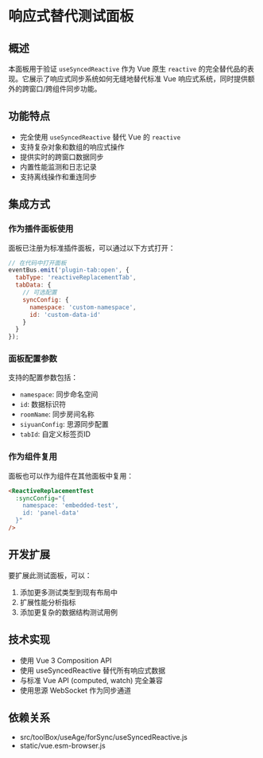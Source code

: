 # 响应式替代测试面板

## 概述

本面板用于验证 `useSyncedReactive` 作为 Vue 原生 `reactive` 的完全替代品的表现。它展示了响应式同步系统如何无缝地替代标准 Vue 响应式系统，同时提供额外的跨窗口/跨组件同步功能。

## 功能特点

- 完全使用 `useSyncedReactive` 替代 Vue 的 `reactive`
- 支持复杂对象和数组的响应式操作
- 提供实时的跨窗口数据同步
- 内置性能监测和日志记录
- 支持离线操作和重连同步

## 集成方式

### 作为插件面板使用

面板已注册为标准插件面板，可以通过以下方式打开：

```javascript
// 在代码中打开面板
eventBus.emit('plugin-tab:open', {
  tabType: 'reactiveReplacementTab',
  tabData: {
    // 可选配置
    syncConfig: {
      namespace: 'custom-namespace',
      id: 'custom-data-id'
    }
  }
});
```

### 面板配置参数

支持的配置参数包括：

- `namespace`: 同步命名空间
- `id`: 数据标识符
- `roomName`: 同步房间名称
- `siyuanConfig`: 思源同步配置
- `tabId`: 自定义标签页ID

### 作为组件复用

面板也可以作为组件在其他面板中复用：

```html
<ReactiveReplacementTest 
  :syncConfig="{ 
    namespace: 'embedded-test',
    id: 'panel-data' 
  }"
/>
```

## 开发扩展

要扩展此测试面板，可以：

1. 添加更多测试类型到现有布局中
2. 扩展性能分析指标
3. 添加更复杂的数据结构测试用例

## 技术实现

- 使用 Vue 3 Composition API
- 使用 useSyncedReactive 替代所有响应式数据
- 与标准 Vue API (computed, watch) 完全兼容
- 使用思源 WebSocket 作为同步通道

## 依赖关系

- src/toolBox/useAge/forSync/useSyncedReactive.js
- static/vue.esm-browser.js 